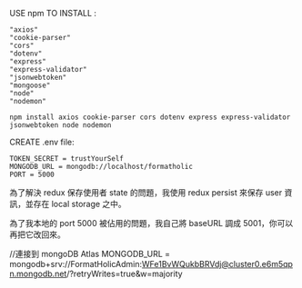 USE npm TO INSTALL :

    "axios"
    "cookie-parser"
    "cors"
    "dotenv"
    "express"
    "express-validator"
    "jsonwebtoken"
    "mongoose"
    "node"
    "nodemon"

    npm install axios cookie-parser cors dotenv express express-validator jsonwebtoken node nodemon

CREATE .env file:

    TOKEN_SECRET = trustYourSelf
    MONGODB_URL = mongodb://localhost/formatholic
    PORT = 5000

<!-- 改變Navbar登入狀態 -->

為了解決 redux 保存使用者 state 的問題，我使用 redux persist 來保存 user 資訊，並存在 local storage 之中。

<!-- 改變useSlice的export default -->
<!-- 改變redux persist設定 -->
<!-- 新增client index.js的persistGate -->

<!-- 改變public client baseURL -->

為了我本地的 port 5000 被佔用的問題，我自己將 baseURL 調成 5001，你可以再把它改回來。

//連接到 mongoDB Atlas
MONGODB_URL = mongodb+srv://FormatHolicAdmin:WFe1BvWQukbBRVdj@cluster0.e6m5qpn.mongodb.net/?retryWrites=true&w=majority
